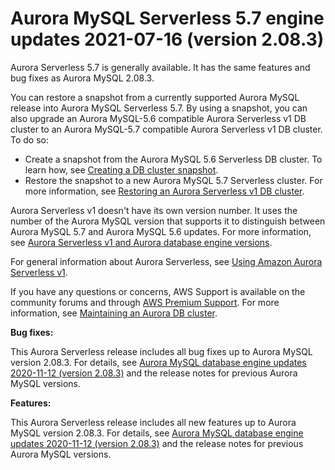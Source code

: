 # Aurora MySQL Serverless 5\.7 engine updates 2021\-07\-16 \(version 2\.08\.3\)<a name="AuroraMySQL.Updates.serverless_2_08_03"></a>

 Aurora Serverless 5\.7 is generally available\. It has the same features and bug fixes as Aurora MySQL 2\.08\.3\. 

You can restore a snapshot from a currently supported Aurora MySQL release into Aurora MySQL Serverless 5\.7\. By using a snapshot, you can also upgrade an Aurora MySQL\-5\.6 compatible Aurora Serverless v1 DB cluster to an Aurora MySQL\-5\.7 compatible Aurora Serverless v1 DB cluster\. To do so:
+ Create a snapshot from the Aurora MySQL 5\.6 Serverless  DB cluster\. To learn how, see [Creating a DB cluster snapshot](USER_CreateSnapshotCluster.md)\. 
+ Restore the snapshot to a new Aurora MySQL 5\.7 Serverless cluster\. For more information, see [Restoring an Aurora Serverless v1 DB cluster](aurora-serverless.restorefromsnapshot.md)\. 

Aurora Serverless v1 doesn't have its own version number\. It uses the number of the Aurora MySQL version that supports it to distinguish between Aurora MySQL 5\.7 and Aurora MySQL 5\.6 updates\. For more information, see [Aurora Serverless v1 and Aurora database engine versions](aurora-serverless.relnotes.md)\.

For general information about Aurora Serverless, see [Using Amazon Aurora Serverless v1](aurora-serverless.md)\.

 If you have any questions or concerns, AWS Support is available on the community forums and through [AWS Premium Support](http://aws.amazon.com/support)\. For more information, see [Maintaining an Aurora DB cluster](https://docs.aws.amazon.com/AmazonRDS/latest/AuroraUserGuide/USER_UpgradeDBInstance.Maintenance.html)\. 

 **Bug fixes:** 

 This Aurora Serverless release includes all bug fixes up to Aurora MySQL version 2\.08\.3\. For details, see [Aurora MySQL database engine updates 2020\-11\-12 \(version 2\.08\.3\)](AuroraMySQL.Updates.2083.md) and the release notes for previous Aurora MySQL versions\. 

 **Features:** 

 This Aurora Serverless release includes all new features up to Aurora MySQL version 2\.08\.3\. For details, see [Aurora MySQL database engine updates 2020\-11\-12 \(version 2\.08\.3\)](AuroraMySQL.Updates.2083.md) and the release notes for previous Aurora MySQL versions\. 